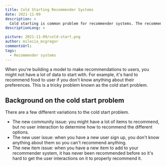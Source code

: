 ```yaml
---
title: Cold Starting Recommender Systems
date: 2021-11-09
description: >
  Cold starting is common problem for recommender systems. The recommender
descriptionLong: >

picture: 2021-11-09/cold-start.png
author: milecia_mcgregor
commentsUrl:
tags:
  - Recommender systems
---
```


When you're building a model to make recommendations to users, you might not
have a lot of data to start with. For example, it's hard to recommend food to
user if you don't know anything about their preferences. This is a tricky
problem known as the cold start problem.

## Background on the cold start problem

There are a few different variations to the cold start problem.

- The new community issue: you might have a lot of items to recommend, but no
  user interaction to determine how to recommend the different options.
- The new user issue: when you have a new user sign up, you don't know anything
  about them so you can't recommend anything.
- The new item issue: when you have a new item to add to your recommender
  system, it has never been recommended before so it's hard to get the user
  interactions on it to properly recommend it.

